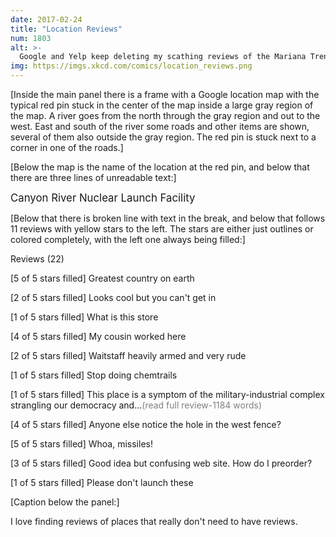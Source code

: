 ```yaml
---
date: 2017-02-24
title: "Location Reviews"
num: 1803
alt: >-
  Google and Yelp keep deleting my scathing reviews of the Mariana Trench, the Chernobyl reactor core, the jet stream, and the equator.
img: https://imgs.xkcd.com/comics/location_reviews.png
---
```

[Inside the main panel there is a frame with a Google location map with the typical red pin stuck in the center of the map inside a large gray region of the map. A river goes from the north through the gray region and out to the west. East and south of the river some roads and other items are shown, several of them also outside the gray region. The red pin is stuck next to a corner in one of the roads.]

[Below the map is the name of the location at the red pin, and below that there are three lines of unreadable text:]

<big>Canyon River Nuclear Launch Facility</big>

[Below that there is broken line with text in the break, and below that follows 11 reviews with yellow stars to the left. The stars are either just outlines or colored completely, with the left one always being filled:]

Reviews (22)

[5 of 5 stars filled] Greatest country on earth

[2 of 5 stars filled] Looks cool but you can't get in

[1 of 5 stars filled] What is this store

[4 of 5 stars filled] My cousin worked here

[2 of 5 stars filled] Waitstaff heavily armed and very rude

[1 of 5 stars filled] Stop doing chemtrails

[1 of 5 stars filled] This place is a symptom of the military-industrial complex strangling our democracy and...<span style="color: gray;">(read full review-1184 words)</span>

[4 of 5 stars filled] Anyone else notice the hole in the west fence?

[5 of 5 stars filled] Whoa, missiles!

[3 of 5 stars filled] Good idea but confusing web site. How do I preorder?

[1 of 5 stars filled] Please don't launch these

[Caption below the panel:]

I love finding reviews of places that really don't need to have reviews.